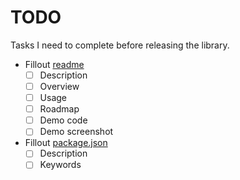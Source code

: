 # TODO

Tasks I need to complete before releasing the library.

- Fillout [readme](README.md)
  - [ ] Description
  - [ ] Overview
  - [ ] Usage
  - [ ] Roadmap
  - [ ] Demo code
  - [ ] Demo screenshot

- Fillout [package.json](package.json)
  - [ ] Description
  - [ ] Keywords

